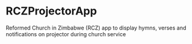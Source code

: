 # RCZProjectorApp
Reformed Church in Zimbabwe (RCZ) app to display hymns, verses and notifications on projector during church service
